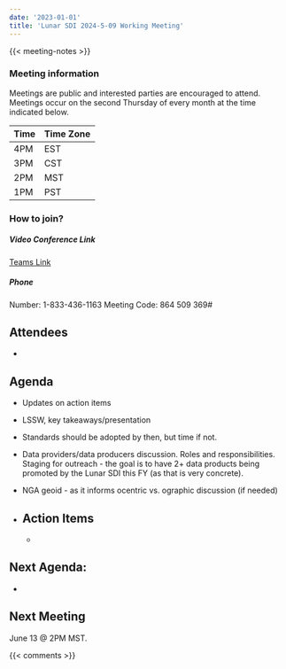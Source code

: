 ```yaml
---
date: '2023-01-01'
title: 'Lunar SDI 2024-5-09 Working Meeting'
---
```


{{<  meeting-notes >}}

### Meeting information
Meetings are public and interested parties are encouraged to attend. Meetings occur on the second Thursday of every month at the time indicated below.

| Time | Time Zone |
|------|-----------|
| 4PM  | EST |
| 3PM  | CST |
| 2PM  | MST |
| 1PM  | PST | 

### How to join?

##### Video Conference Link
[Teams Link](https://teams.microsoft.com/l/meetup-join/19%3ameeting_NjM0MzI5NGUtZDI1ZS00YWVjLWI1MTctYjUzZTU4OTVlNWIz%40thread.v2/0?context=%7b%22Tid%22%3a%220693b5ba-4b18-4d7b-9341-f32f400a5494%22%2c%22Oid%22%3a%22c27c6e98-e45a-45ff-aea5-7f10d6fe67c1%22%7d)

##### Phone
Number: 1-833-436-1163
Meeting Code: 864 509 369#

## Attendees
- 


## Agenda
- Updates on action items
- LSSW, key takeaways/presentation 
- Standards should be adopted by then, but time if not.
- Data providers/data producers discussion. Roles and responsibilities. Staging for outreach - the goal is to have 2+ data products being promoted by the Lunar SDI this FY (as that is very concrete).
- NGA geoid - as it informs ocentric vs. ographic discussion (if needed)

- ## Action Items
  - 


## Next Agenda:
- 

## Next Meeting
June 13 @ 2PM MST.

{{< comments >}}
